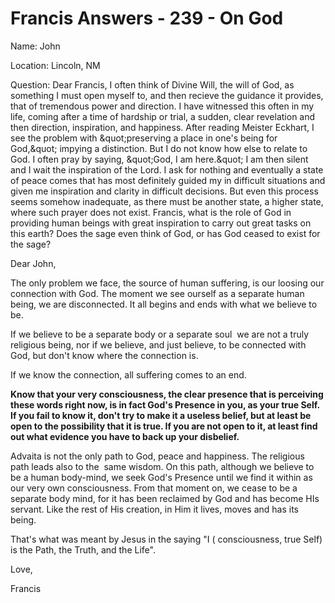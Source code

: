 # Francis Answers - 239 - On God

Name: John&nbsp;  

Location: Lincoln, NM&nbsp;  

Question: Dear Francis, I often think of Divine Will, the will of God, as something I must open myself to, and then recieve the guidance it provides, that of tremendous power and direction. I have witnessed this often in my life, coming after a time of hardship or trial, a sudden, clear revelation and then direction, inspiration, and happiness. After reading Meister Eckhart, I see the problem with \&quot;preserving a place in one\'s being for God,\&quot; impying a distinction. But I do not know how else to relate to God. I often pray by saying, \&quot;God, I am here.\&quot; I am then silent and I wait the inspiration of the Lord. I ask for nothing and eventually a state of peace comes that has most definitely guided my in difficult situations and given me inspiration and clarity in difficult decisions. But even this process seems somehow inadequate, as there must be another state, a higher state, where such prayer does not exist. Francis, what is the role of God in providing human beings with great inspiration to carry out great tasks on this earth? Does the sage even think of God, or has God ceased to exist for the sage?  

Dear John,

  

The only problem we face, the source of human suffering, is our loosing our connection with God. The moment we see ourself as a separate human being, we are disconnected. It all begins and ends with what we believe to be.

If we believe to be a separate body or a separate soul &nbsp;we are not a truly religious being, nor if we believe, and just believe, to be connected with God, but don't know where the connection is.&nbsp;

If we know the connection, all suffering comes to an end.

**Know that your very consciousness, the clear presence that is perceiving these words right now, is in fact God's Presence in you, as your true Self. If you fail to know it, don't try to make it a useless belief, but at least be open to the possibility that it is true. If you are not open to it, at least find out what evidence you have to back up your disbelief.**

Advaita is not the only path to God, peace and happiness. The religious path leads also to the &nbsp;same wisdom. On this path, although we believe to be a human body-mind, we seek God's Presence until we find it within as our very own consciousness. From that moment on, we cease to be a separate body mind, for it has been reclaimed by God and has become HIs servant. Like the rest of His creation, in Him it lives, moves and has its being.

That's what was meant by Jesus in the saying &quot;I ( consciousness, true Self) is the Path, the Truth, and the Life&quot;.

  

Love,

Francis  

